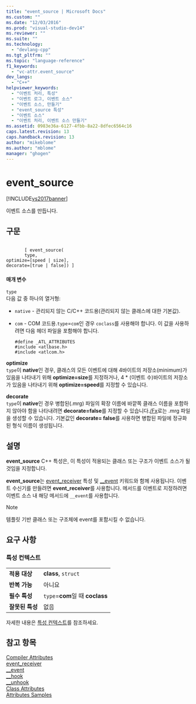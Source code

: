 ```yaml
---
title: "event_source | Microsoft Docs"
ms.custom: ""
ms.date: "12/03/2016"
ms.prod: "visual-studio-dev14"
ms.reviewer: ""
ms.suite: ""
ms.technology: 
  - "devlang-cpp"
ms.tgt_pltfrm: ""
ms.topic: "language-reference"
f1_keywords: 
  - "vc-attr.event_source"
dev_langs: 
  - "C++"
helpviewer_keywords: 
  - "이벤트 처리, 특성"
  - "이벤트 로그, 이벤트 소스"
  - "이벤트 소스, 만들기"
  - "event_source 특성"
  - "이벤트 소스"
  - "이벤트 처리, 이벤트 소스 만들기"
ms.assetid: 0983e36a-6127-4fbb-8a22-8dfec6564c16
caps.latest.revision: 13
caps.handback.revision: 13
author: "mikeblome"
ms.author: "mblome"
manager: "ghogen"
---
```

# event_source
[!INCLUDE[vs2017banner](../assembler/inline/includes/vs2017banner.md)]

이벤트 소스를 만듭니다.  
  
## 구문  
  
```  
  
       [ event_source(  
       type,  
optimize=[speed | size],  
decorate=[true | false]) ]  
```  
  
#### 매개 변수  
 `type`  
 다음 값 중 하나의 열거형:  
  
-   `native` \- 관리되지 않는 C\/C\+\+ 코드용\(관리되지 않는 클래스에 대한 기본값\).  
  
-   `com` \- COM 코드용.`type`\=`com`인 경우 `coclass`를 사용해야 합니다. 이 값을 사용하려면 다음 헤더 파일을 포함해야 합니다.  
  
    ```  
    #define _ATL_ATTRIBUTES  
    #include <atlbase.h>  
    #include <atlcom.h>  
    ```  
  
 **optimize**  
 `type`이 **native**인 경우, 클래스의 모든 이벤트에 대해 4바이트의 저장소\(minimum\)가 있음을 나타내기 위해 **optimize\=size**를 지정하거나, 4 \* \(이벤트 수\)바이트의 저장소가 있음을 나타내기 위해 **optimize\=speed**를 지정할 수 있습니다.  
  
 **decorate**  
 `type`이 **native**인 경우 병합된\(.mrg\) 파일의 확장 이름에 바깥쪽 클래스 이름을 포함하지 않아야 함을 나타내려면 **decorate\=false**를 지정할 수 있습니다.[\/Fx](../build/reference/fx-merge-injected-code.md)로는 .mrg 파일을 생성할 수 있습니다. 기본값인 **decorate\= false**를 사용하면 병합된 파일에 정규화된 형식 이름이 생성됩니다.  
  
## 설명  
 **event\_source** C\+\+ 특성은, 이 특성이 적용되는 클래스 또는 구조가 이벤트 소스가 될 것임을 지정합니다.  
  
 **event\_source**는 [event\_receiver](../windows/event-receiver.md) 특성 및 [\_\_event](../cpp/event.md) 키워드와 함께 사용됩니다. 이벤트 수신기를 만들려면 **event\_receiver**를 사용합니다. 메서드를 이벤트로 지정하려면 이벤트 소스 내 해당 메서드에 `__event`를 사용합니다.  
  
> [!NOTE]
>  템플릿 기반 클래스 또는 구조체에 event를 포함시킬 수 없습니다.  
  
## 요구 사항  
  
### 특성 컨텍스트  
  
|||  
|-|-|  
|**적용 대상**|**class**, `struct`|  
|**반복 가능**|아니요|  
|**필수 특성**|`type`\=**com**일 때 **coclass**|  
|**잘못된 특성**|없음|  
  
 자세한 내용은 [특성 컨텍스트](../windows/attribute-contexts.md)를 참조하세요.  
  
## 참고 항목  
 [Compiler Attributes](../windows/compiler-attributes.md)   
 [event\_receiver](../windows/event-receiver.md)   
 [\_\_event](../cpp/event.md)   
 [\_\_hook](../cpp/hook.md)   
 [\_\_unhook](../cpp/unhook.md)   
 [Class Attributes](../windows/class-attributes.md)   
 [Attributes Samples](http://msdn.microsoft.com/ko-kr/558ebdb2-082f-44dc-b442-d8d33bf7bdb8)